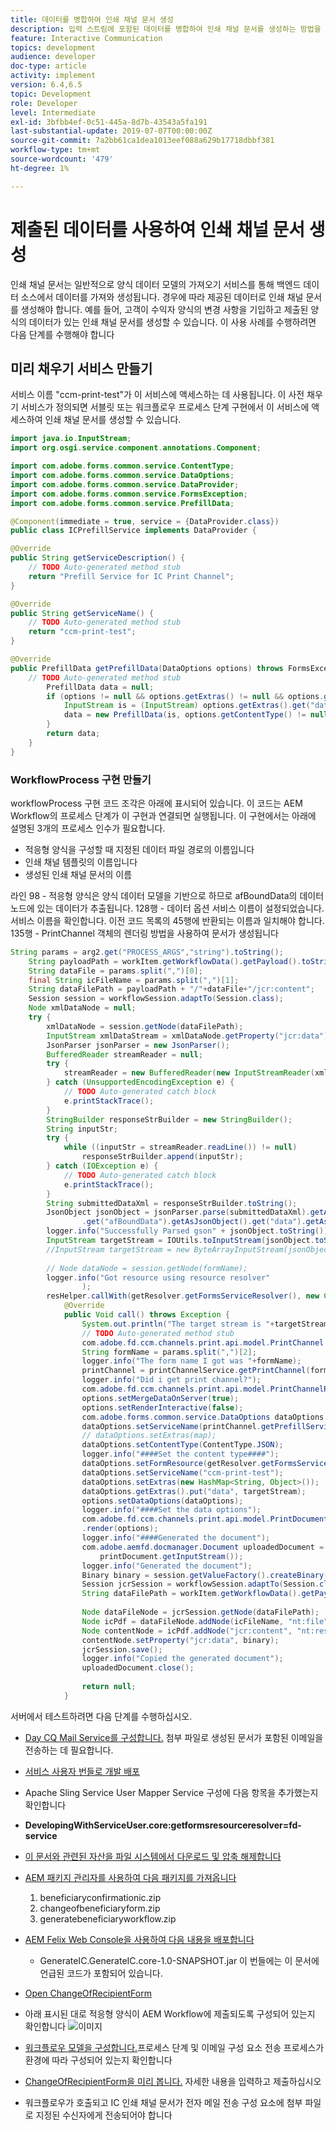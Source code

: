 ```yaml
---
title: 데이터를 병합하여 인쇄 채널 문서 생성
description: 입력 스트림에 포함된 데이터를 병합하여 인쇄 채널 문서를 생성하는 방법을 알아봅니다
feature: Interactive Communication
topics: development
audience: developer
doc-type: article
activity: implement
version: 6.4,6.5
topic: Development
role: Developer
level: Intermediate
exl-id: 3bfbb4ef-0c51-445a-8d7b-43543a5fa191
last-substantial-update: 2019-07-07T00:00:00Z
source-git-commit: 7a2bb61ca1dea1013eef088a629b17718dbbf381
workflow-type: tm+mt
source-wordcount: '479'
ht-degree: 1%

---
```


# 제출된 데이터를 사용하여 인쇄 채널 문서 생성

인쇄 채널 문서는 일반적으로 양식 데이터 모델의 가져오기 서비스를 통해 백엔드 데이터 소스에서 데이터를 가져와 생성됩니다. 경우에 따라 제공된 데이터로 인쇄 채널 문서를 생성해야 합니다. 예를 들어, 고객이 수익자 양식의 변경 사항을 기입하고 제출된 양식의 데이터가 있는 인쇄 채널 문서를 생성할 수 있습니다. 이 사용 사례를 수행하려면 다음 단계를 수행해야 합니다

## 미리 채우기 서비스 만들기

서비스 이름 &quot;ccm-print-test&quot;가 이 서비스에 액세스하는 데 사용됩니다. 이 사전 채우기 서비스가 정의되면 서블릿 또는 워크플로우 프로세스 단계 구현에서 이 서비스에 액세스하여 인쇄 채널 문서를 생성할 수 있습니다.

```java
import java.io.InputStream;
import org.osgi.service.component.annotations.Component;

import com.adobe.forms.common.service.ContentType;
import com.adobe.forms.common.service.DataOptions;
import com.adobe.forms.common.service.DataProvider;
import com.adobe.forms.common.service.FormsException;
import com.adobe.forms.common.service.PrefillData;

@Component(immediate = true, service = {DataProvider.class})
public class ICPrefillService implements DataProvider {

@Override
public String getServiceDescription() {
    // TODO Auto-generated method stub
    return "Prefill Service for IC Print Channel";
}

@Override
public String getServiceName() {
    // TODO Auto-generated method stub
    return "ccm-print-test";
}

@Override
public PrefillData getPrefillData(DataOptions options) throws FormsException {
    // TODO Auto-generated method stub
        PrefillData data = null;
        if (options != null && options.getExtras() != null && options.getExtras().get("data") != null) {
            InputStream is = (InputStream) options.getExtras().get("data");
            data = new PrefillData(is, options.getContentType() != null ? options.getContentType() : ContentType.JSON);
        }
        return data;
    }
}
```

### WorkflowProcess 구현 만들기

workflowProcess 구현 코드 조각은 아래에 표시되어 있습니다. 이 코드는 AEM Workflow의 프로세스 단계가 이 구현과 연결되면 실행됩니다. 이 구현에서는 아래에 설명된 3개의 프로세스 인수가 필요합니다.

* 적응형 양식을 구성할 때 지정된 데이터 파일 경로의 이름입니다
* 인쇄 채널 템플릿의 이름입니다
* 생성된 인쇄 채널 문서의 이름

라인 98 - 적응형 양식은 양식 데이터 모델을 기반으로 하므로 afBoundData의 데이터 노드에 있는 데이터가 추출됩니다.
128행 - 데이터 옵션 서비스 이름이 설정되었습니다. 서비스 이름을 확인합니다. 이전 코드 목록의 45행에 반환되는 이름과 일치해야 합니다.
135행 - PrintChannel 객체의 렌더링 방법을 사용하여 문서가 생성됩니다


```java
String params = arg2.get("PROCESS_ARGS","string").toString();
    String payloadPath = workItem.getWorkflowData().getPayload().toString();
    String dataFile = params.split(",")[0];
    final String icFileName = params.split(",")[1];
    String dataFilePath = payloadPath + "/"+dataFile+"/jcr:content";
    Session session = workflowSession.adaptTo(Session.class);
    Node xmlDataNode = null;
    try {
        xmlDataNode = session.getNode(dataFilePath);
        InputStream xmlDataStream = xmlDataNode.getProperty("jcr:data").getBinary().getStream();
        JsonParser jsonParser = new JsonParser();
        BufferedReader streamReader = null;
        try {
            streamReader = new BufferedReader(new InputStreamReader(xmlDataStream, "UTF-8"));
        } catch (UnsupportedEncodingException e) {
            // TODO Auto-generated catch block
            e.printStackTrace();
        }
        StringBuilder responseStrBuilder = new StringBuilder();
        String inputStr;
        try {
            while ((inputStr = streamReader.readLine()) != null)
                responseStrBuilder.append(inputStr);
        } catch (IOException e) {
            // TODO Auto-generated catch block
            e.printStackTrace();
        }
        String submittedDataXml = responseStrBuilder.toString();
        JsonObject jsonObject = jsonParser.parse(submittedDataXml).getAsJsonObject().get("afData").getAsJsonObject()
                .get("afBoundData").getAsJsonObject().get("data").getAsJsonObject();
        logger.info("Successfully Parsed gson" + jsonObject.toString());
        InputStream targetStream = IOUtils.toInputStream(jsonObject.toString());
        //InputStream targetStream = new ByteArrayInputStream(jsonObject.toString().getBytes());
        
        // Node dataNode = session.getNode(formName);
        logger.info("Got resource using resource resolver"
                );
        resHelper.callWith(getResolver.getFormsServiceResolver(), new Callable<Void>() {
            @Override
            public Void call() throws Exception {
                System.out.println("The target stream is "+targetStream.available());
                // TODO Auto-generated method stub
                com.adobe.fd.ccm.channels.print.api.model.PrintChannel printChannel = null;
                String formName = params.split(",")[2];
                logger.info("The form name I got was "+formName);
                printChannel = printChannelService.getPrintChannel(formName);
                logger.info("Did i get print channel?");
                com.adobe.fd.ccm.channels.print.api.model.PrintChannelRenderOptions options = new com.adobe.fd.ccm.channels.print.api.model.PrintChannelRenderOptions();
                options.setMergeDataOnServer(true);
                options.setRenderInteractive(false);
                com.adobe.forms.common.service.DataOptions dataOptions = new com.adobe.forms.common.service.DataOptions();
                dataOptions.setServiceName(printChannel.getPrefillService());
                // dataOptions.setExtras(map);
                dataOptions.setContentType(ContentType.JSON);
                logger.info("####Set the content type####");
                dataOptions.setFormResource(getResolver.getFormsServiceResolver().getResource(formName));
                dataOptions.setServiceName("ccm-print-test");
                dataOptions.setExtras(new HashMap<String, Object>());
                dataOptions.getExtras().put("data", targetStream);
                options.setDataOptions(dataOptions);
                logger.info("####Set the data options");
                com.adobe.fd.ccm.channels.print.api.model.PrintDocument printDocument = printChannel
                .render(options);
                logger.info("####Generated the document");
                com.adobe.aemfd.docmanager.Document uploadedDocument = new com.adobe.aemfd.docmanager.Document(
                    printDocument.getInputStream());
                logger.info("Generated the document");
                Binary binary = session.getValueFactory().createBinary(printDocument.getInputStream());
                Session jcrSession = workflowSession.adaptTo(Session.class);
                String dataFilePath = workItem.getWorkflowData().getPayload().toString();
                
                Node dataFileNode = jcrSession.getNode(dataFilePath);
                Node icPdf = dataFileNode.addNode(icFileName, "nt:file");
                Node contentNode = icPdf.addNode("jcr:content", "nt:resource");
                contentNode.setProperty("jcr:data", binary);
                jcrSession.save();
                logger.info("Copied the generated document");
                uploadedDocument.close();
                
                return null;
            }
```

서버에서 테스트하려면 다음 단계를 수행하십시오.

* [Day CQ Mail Service를 구성합니다.](https://helpx.adobe.com/experience-manager/6-5/communities/using/email.html) 첨부 파일로 생성된 문서가 포함된 이메일을 전송하는 데 필요합니다.
* [서비스 사용자 번들로 개발 배포](/help/forms/assets/common-osgi-bundles/DevelopingWithServiceUser.jar)
* Apache Sling Service User Mapper Service 구성에 다음 항목을 추가했는지 확인합니다
* **DevelopingWithServiceUser.core:getformsresourceresolver=fd-service**
* [이 문서와 관련된 자산을 파일 시스템에서 다운로드 및 압축 해제합니다](assets/prefillservice.zip)
* [AEM 패키지 관리자를 사용하여 다음 패키지를 가져옵니다](http://localhost:4502/crx/packmgr/index.jsp)
   1. beneficiaryconfirmationic.zip
   2. changeofbeneficiaryform.zip
   3. generatebeneficiaryworkflow.zip
* [AEM Felix Web Console을 사용하여 다음 내용을 배포합니다](http://localhost:4502/system/console/bundles)

   * GenerateIC.GenerateIC.core-1.0-SNAPSHOT.jar 이 번들에는 이 문서에 언급된 코드가 포함되어 있습니다.

* [Open ChangeOfRecipientForm](http://localhost:4502/content/dam/formsanddocuments/changebeneficiary/jcr:content?wcmmode=disabled)
* 아래 표시된 대로 적응형 양식이 AEM Workflow에 제출되도록 구성되어 있는지 확인합니다
   ![이미지](assets/generateic.PNG)
* [워크플로우 모델을 구성합니다.](http://localhost:4502/editor.html/conf/global/settings/workflow/models/ChangesToBeneficiary.html)프로세스 단계 및 이메일 구성 요소 전송 프로세스가 환경에 따라 구성되어 있는지 확인합니다
* [ChangeOfRecipientForm을 미리 봅니다.](http://localhost:4502/content/dam/formsanddocuments/changebeneficiary/jcr:content?wcmmode=disabled) 자세한 내용을 입력하고 제출하십시오
* 워크플로우가 호출되고 IC 인쇄 채널 문서가 전자 메일 전송 구성 요소에 첨부 파일로 지정된 수신자에게 전송되어야 합니다
